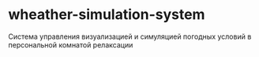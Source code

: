 # wheather-simulation-system
Система управления визуализацией и симуляцией погодных условий в персональной комнатой релаксации
